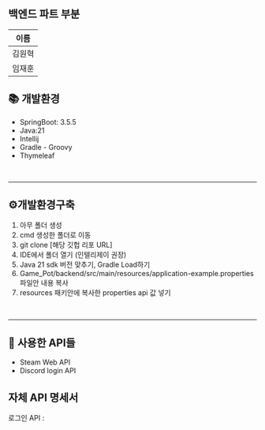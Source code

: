 ## 백엔드 파트 부분

| 이름       |
| ---------- |
| 김원혁     |
| 임재훈     |


## 📚 개발환경

<ul>
  <li>SpringBoot: 3.5.5</li>
  <li>Java:21</li>
  <li>Intellij</li>
  <li>Gradle - Groovy</li>
  <li>Thymeleaf</li>
</ul>

<br>
<hr>

 ## ⚙️개발환경구축

1. 아무 폴더 생성
2. cmd 생성한 폴더로 이동
3. git clone [해당 깃헙 리포 URL]
4. IDE에서 폴더 열기 (인텔리제이 권장)
5. Java 21 sdk 버전 맞추기, Gradle Load하기
6. Game_Pot/backend/src/main/resources/application-example.properties 파일안 내용 복사
7. resources 패키안에 복사한 properties api 값 넣기



<br>
<hr>

## 🔗 사용한 API들 
<ul>
  <li>Steam Web API</li>
  <li>Discord login API</li>
</ul>




## 자체 API 명세서

로그인 API : 

